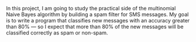 In this project, I am going to study the practical side of the multinomial Naive Bayes algorithm by building a spam filter for SMS messages. My goal is to write a program that classifies new messages with an accuracy greater than 80% — so I expect that more than 80% of the new messages will be classified correctly as spam or non-spam.

